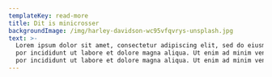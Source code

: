 ```yaml
---
templateKey: read-more
title: Dit is minicrosser
backgroundImage: /img/harley-davidson-wc95vfqvrys-unsplash.jpg
text: >-
  Lorem ipsum dolor sit amet, consectetur adipiscing elit, sed do eiusmod tem-
  por incididunt ut labore et dolore magna aliqua. Ut enim ad minim veniam   Lorem ipsum dolor sit amet, consectetur adipiscing elit, sed do eiusmod tem-
  por incididunt ut labore et dolore magna aliqua. Ut enim ad minim veniam
---
```

